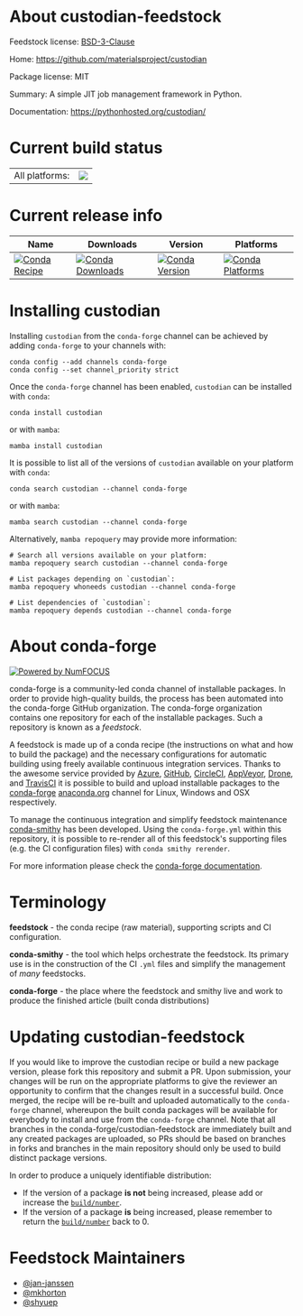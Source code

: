 About custodian-feedstock
=========================

Feedstock license: [BSD-3-Clause](https://github.com/conda-forge/custodian-feedstock/blob/main/LICENSE.txt)

Home: https://github.com/materialsproject/custodian

Package license: MIT

Summary: A simple JIT job management framework in Python.

Documentation: https://pythonhosted.org/custodian/

Current build status
====================


<table><tr><td>All platforms:</td>
    <td>
      <a href="https://dev.azure.com/conda-forge/feedstock-builds/_build/latest?definitionId=7186&branchName=main">
        <img src="https://dev.azure.com/conda-forge/feedstock-builds/_apis/build/status/custodian-feedstock?branchName=main">
      </a>
    </td>
  </tr>
</table>

Current release info
====================

| Name | Downloads | Version | Platforms |
| --- | --- | --- | --- |
| [![Conda Recipe](https://img.shields.io/badge/recipe-custodian-green.svg)](https://anaconda.org/conda-forge/custodian) | [![Conda Downloads](https://img.shields.io/conda/dn/conda-forge/custodian.svg)](https://anaconda.org/conda-forge/custodian) | [![Conda Version](https://img.shields.io/conda/vn/conda-forge/custodian.svg)](https://anaconda.org/conda-forge/custodian) | [![Conda Platforms](https://img.shields.io/conda/pn/conda-forge/custodian.svg)](https://anaconda.org/conda-forge/custodian) |

Installing custodian
====================

Installing `custodian` from the `conda-forge` channel can be achieved by adding `conda-forge` to your channels with:

```
conda config --add channels conda-forge
conda config --set channel_priority strict
```

Once the `conda-forge` channel has been enabled, `custodian` can be installed with `conda`:

```
conda install custodian
```

or with `mamba`:

```
mamba install custodian
```

It is possible to list all of the versions of `custodian` available on your platform with `conda`:

```
conda search custodian --channel conda-forge
```

or with `mamba`:

```
mamba search custodian --channel conda-forge
```

Alternatively, `mamba repoquery` may provide more information:

```
# Search all versions available on your platform:
mamba repoquery search custodian --channel conda-forge

# List packages depending on `custodian`:
mamba repoquery whoneeds custodian --channel conda-forge

# List dependencies of `custodian`:
mamba repoquery depends custodian --channel conda-forge
```


About conda-forge
=================

[![Powered by
NumFOCUS](https://img.shields.io/badge/powered%20by-NumFOCUS-orange.svg?style=flat&colorA=E1523D&colorB=007D8A)](https://numfocus.org)

conda-forge is a community-led conda channel of installable packages.
In order to provide high-quality builds, the process has been automated into the
conda-forge GitHub organization. The conda-forge organization contains one repository
for each of the installable packages. Such a repository is known as a *feedstock*.

A feedstock is made up of a conda recipe (the instructions on what and how to build
the package) and the necessary configurations for automatic building using freely
available continuous integration services. Thanks to the awesome service provided by
[Azure](https://azure.microsoft.com/en-us/services/devops/), [GitHub](https://github.com/),
[CircleCI](https://circleci.com/), [AppVeyor](https://www.appveyor.com/),
[Drone](https://cloud.drone.io/welcome), and [TravisCI](https://travis-ci.com/)
it is possible to build and upload installable packages to the
[conda-forge](https://anaconda.org/conda-forge) [anaconda.org](https://anaconda.org/)
channel for Linux, Windows and OSX respectively.

To manage the continuous integration and simplify feedstock maintenance
[conda-smithy](https://github.com/conda-forge/conda-smithy) has been developed.
Using the ``conda-forge.yml`` within this repository, it is possible to re-render all of
this feedstock's supporting files (e.g. the CI configuration files) with ``conda smithy rerender``.

For more information please check the [conda-forge documentation](https://conda-forge.org/docs/).

Terminology
===========

**feedstock** - the conda recipe (raw material), supporting scripts and CI configuration.

**conda-smithy** - the tool which helps orchestrate the feedstock.
                   Its primary use is in the construction of the CI ``.yml`` files
                   and simplify the management of *many* feedstocks.

**conda-forge** - the place where the feedstock and smithy live and work to
                  produce the finished article (built conda distributions)


Updating custodian-feedstock
============================

If you would like to improve the custodian recipe or build a new
package version, please fork this repository and submit a PR. Upon submission,
your changes will be run on the appropriate platforms to give the reviewer an
opportunity to confirm that the changes result in a successful build. Once
merged, the recipe will be re-built and uploaded automatically to the
`conda-forge` channel, whereupon the built conda packages will be available for
everybody to install and use from the `conda-forge` channel.
Note that all branches in the conda-forge/custodian-feedstock are
immediately built and any created packages are uploaded, so PRs should be based
on branches in forks and branches in the main repository should only be used to
build distinct package versions.

In order to produce a uniquely identifiable distribution:
 * If the version of a package **is not** being increased, please add or increase
   the [``build/number``](https://docs.conda.io/projects/conda-build/en/latest/resources/define-metadata.html#build-number-and-string).
 * If the version of a package **is** being increased, please remember to return
   the [``build/number``](https://docs.conda.io/projects/conda-build/en/latest/resources/define-metadata.html#build-number-and-string)
   back to 0.

Feedstock Maintainers
=====================

* [@jan-janssen](https://github.com/jan-janssen/)
* [@mkhorton](https://github.com/mkhorton/)
* [@shyuep](https://github.com/shyuep/)


